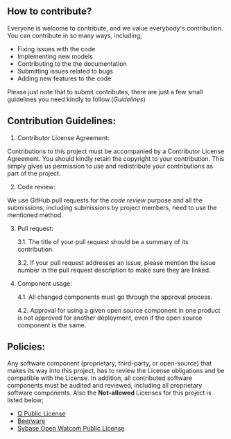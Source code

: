 ## How to contribute?
Everyone is welcome to contribute, and we value everybody's contribution. You can contribute in so many ways, including;
* Fixing issues with the code
* Implementing new models
* Contributing to the the documentation
* Submitting issues related to bugs
* Adding new features to the code

Please just note that to submit contributes, there are just a few small guidelines you need kindly to follow.(*Guidelines*)

## Contribution Guidelines:
1. Contributor License Agreement:

Contributions to this project must be accompanied by a Contributor License Agreement. You should kindly retain the copyright to your contribution. This simply gives us permission to use and redistribute your contributions as part of the project.

2. Code review:

We use GitHub pull requests for the *code review* purpose and all the submissions, including submissions by project members, need to use the mentioned method.

3. Pull request:

   3.1. The title of your pull request should be a summary of its contribution.
   
   3.2. If your pull request addresses an issue, please mention the issue number in the pull request description to make sure they are linked.
 
4. Component usage:

   4.1. All changed components must go through the approval process.

   4.2. Approval for using a given open source component in one product is not approved for another deployment, even if the open source component is the same.

## Policies:
Any software component (proprietary, third-party, or open-source) that makes its way into this project, has to review the License obligations and be compatible with the License. In addition, all contributed software components must be audited and reviewed, including all proprietary software components. Also the **Not-allowed** Licenses for this project is listed below;
* [Q Public License](https://en.wikipedia.org/wiki/Q_Public_License)
* [Beerware](https://en.wikipedia.org/wiki/Beerware)
* [Sybase Open Watcom Public License](https://en.wikipedia.org/wiki/Sybase_Open_Watcom_Public_License)

